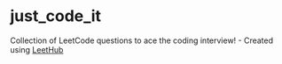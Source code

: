 # just_code_it
Collection of LeetCode questions to ace the coding interview! - Created using [LeetHub](https://github.com/QasimWani/LeetHub)
